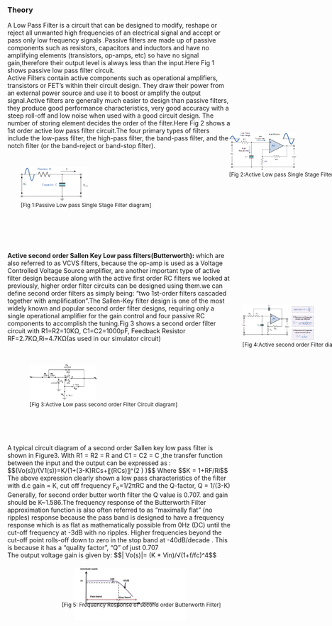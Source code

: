 ### Theory
<div>
A Low Pass Filter is a circuit that can be designed to modify, reshape or reject all unwanted high frequencies of an electrical signal and accept or pass only low frequency signals .Passive filters are made up of passive components such as resistors, capacitors and inductors and have no amplifying elements (transistors, op-amps, etc) so have no signal gain,therefore their output level is always less than the input.Here Fig 1 shows passive low pass filter circuit.</br>
Active Filters contain active components such as operational amplifiers, transistors or FET’s within their circuit design. They draw their power from an external power source and use it to boost or amplify the output signal.Active filters are generally much easier to design than passive filters, they produce good performance characteristics, very good accuracy with a steep roll-off and low noise when used with a good circuit design.
The number of storing element decides the order of the filter.Here Fig 2 shows a 1st order active low pass filter circuit.The four primary types of filters include the low-pass filter, the high-pass filter, the band-pass filter, and the notch filter (or the band-reject or band-stop filter).<br/>
<img alt="" src="images/fil5.gif" style="width:30%;height:30%;position:relative;top:40px;left:30px;">
<br><figcaption style="position:relative;top:40px;left:30px;font-size:12px;">
[Fig 1:Passive Low pass Single Stage Filter diagram]</figcaption>
<br><img alt="" src="images/filter-fil20.gif" style="width:30%;height:30%;position:relative;top:-150px;left:500px;">
<br><figcaption style="position:relative;top:-150px;left:500px;font-size:12px;">[Fig 2:Active Low pass Single Stage Filter diagram]</figcaption></br>
<b>Active second order Sallen Key Low pass filters(Butterworth): </b>which are also referred to as VCVS filters, because the op-amp is used as a Voltage Controlled Voltage Source amplifier, are another important type of active filter design because along with the active first order RC filters we looked at previously, 
higher order filter circuits can be designed using them.we can define second order filters as simply being: “two 1st-order filters cascaded together with amplification”.The Sallen-Key filter design is one of the most widely known and popular second order filter designs, requiring only a single operational amplifier for the gain control and four passive RC components to accomplish the tuning.Fig 3 shows a second order filter circuit with R1=R2=10KΩ, C1=C2=1000pF, Feedback Resistor RF=2.7KΩ,Ri=4.7KΩ(as used in our simulator circuit)</br> 
<img style="width:30%;height:30%;text-align:center;position:relative;top:50px;left:50px;" src="images/2ndorder.png">
<br><figcaption style="position:relative;top:50px;left:50px;font-size:12px;">[Fig 3:Active Low pass second order Filter Circuit diagram]</figcaption></br>
<img style="width:30%;height:30%;text-align:center;width:32%;height:32%;position:relative;top:-200px;left:530px;" src="images/filter-opamp77.gif">
<br><figcaption style="position:relative;top:-200px;left:530px;font-size:12px;">[Fig 4:Active second order Filter diagram ,Gain,Cutoff Frequency]</figcaption></br>
A typical circuit diagram of a second order Sallen key low pass filter is shown in Figure3. With R1 = R2 = R and C1 = C2 = C ,the transfer function between the input and the output can be expressed as :</br>
$$(Vo(s))/(V1(s))=K/(1+(3-K)RCs+〖(RCs)〗^(2  ) )$$
Where $$K = 1+RF/Ri$$</br>
The above expression clearly shown a low pass characteristics of the filter with
d.c gain = K, cut off frequency F<sub>o</sub>=1/2πRC and the Q-factor, Q = 1/(3-K)
</br>
Generally, for second order butter worth filter the Q value is 0.707. and gain should be K~1.586.The frequency response of the Butterworth Filter approximation function is also often referred to as “maximally flat” (no ripples) response because the pass band is designed to have a frequency response which is as flat as mathematically possible from 0Hz (DC) until the cut-off frequency at -3dB with no ripples. Higher frequencies beyond the cut-off point rolls-off down to zero in the stop band at -40dB/decade .
This is because it has a “quality factor”, “Q” of just 0.707</br>The output voltage gain is given by:
$$| Vo(s)|= (K * Vin)/√(1+f/fc)^4$$							
<br><img style="width:50%;height:50%;text-align:center;position:relative;top:20px;left:150px;" src="images/freq.jpg">
<br/><br><br><figcaption style="text-align:center;position:relative;top:-60px;left:50px;font-size:12px;">[Fig 5: Frequency Response of second order Butterworth Filter]</figcaption>
                     </p>					
                     </div>